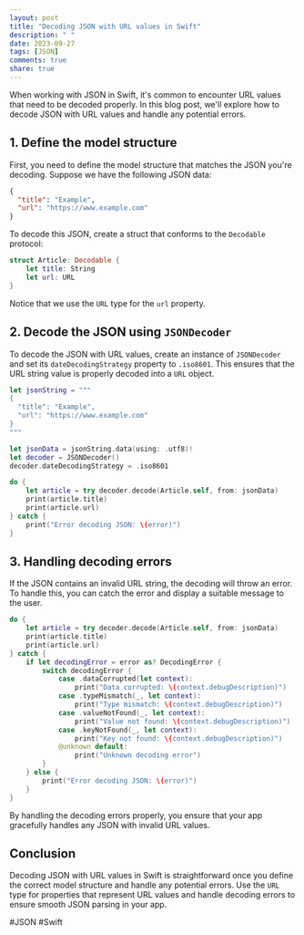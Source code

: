 ```yaml
---
layout: post
title: "Decoding JSON with URL values in Swift"
description: " "
date: 2023-09-27
tags: [JSON]
comments: true
share: true
---
```


When working with JSON in Swift, it's common to encounter URL values that need to be decoded properly. In this blog post, we'll explore how to decode JSON with URL values and handle any potential errors.

## 1. Define the model structure

First, you need to define the model structure that matches the JSON you're decoding. Suppose we have the following JSON data:

```json
{
  "title": "Example",
  "url": "https://www.example.com"
}
```

To decode this JSON, create a struct that conforms to the `Decodable` protocol:

```swift
struct Article: Decodable {
    let title: String
    let url: URL
}
```

Notice that we use the `URL` type for the `url` property.

## 2. Decode the JSON using `JSONDecoder`

To decode the JSON with URL values, create an instance of `JSONDecoder` and set its `dateDecodingStrategy` property to `.iso8601`. This ensures that the URL string value is properly decoded into a `URL` object.

```swift
let jsonString = """
{
  "title": "Example",
  "url": "https://www.example.com"
}
"""

let jsonData = jsonString.data(using: .utf8)!
let decoder = JSONDecoder()
decoder.dateDecodingStrategy = .iso8601

do {
    let article = try decoder.decode(Article.self, from: jsonData)
    print(article.title)
    print(article.url)
} catch {
    print("Error decoding JSON: \(error)")
}
```

## 3. Handling decoding errors

If the JSON contains an invalid URL string, the decoding will throw an error. To handle this, you can catch the error and display a suitable message to the user.

```swift
do {
    let article = try decoder.decode(Article.self, from: jsonData)
    print(article.title)
    print(article.url)
} catch {
    if let decodingError = error as? DecodingError {
        switch decodingError {
            case .dataCorrupted(let context):
                print("Data corrupted: \(context.debugDescription)")
            case .typeMismatch(_, let context):
                print("Type mismatch: \(context.debugDescription)")
            case .valueNotFound(_, let context):
                print("Value not found: \(context.debugDescription)")
            case .keyNotFound(_, let context):
                print("Key not found: \(context.debugDescription)")
            @unknown default:
                print("Unknown decoding error")
        }
    } else {
        print("Error decoding JSON: \(error)")
    }
}
```

By handling the decoding errors properly, you ensure that your app gracefully handles any JSON with invalid URL values.

## Conclusion

Decoding JSON with URL values in Swift is straightforward once you define the correct model structure and handle any potential errors. Use the `URL` type for properties that represent URL values and handle decoding errors to ensure smooth JSON parsing in your app.

#JSON #Swift
